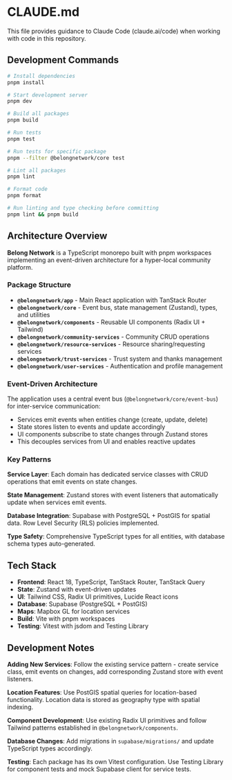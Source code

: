 # CLAUDE.md

This file provides guidance to Claude Code (claude.ai/code) when working with code in this repository.

## Development Commands

```bash
# Install dependencies
pnpm install

# Start development server
pnpm dev

# Build all packages  
pnpm build

# Run tests
pnpm test

# Run tests for specific package
pnpm --filter @belongnetwork/core test

# Lint all packages
pnpm lint

# Format code
pnpm format

# Run linting and type checking before committing
pnpm lint && pnpm build
```

## Architecture Overview

**Belong Network** is a TypeScript monorepo built with pnpm workspaces implementing an event-driven architecture for a hyper-local community platform.

### Package Structure

- **`@belongnetwork/app`** - Main React application with TanStack Router
- **`@belongnetwork/core`** - Event bus, state management (Zustand), types, and utilities  
- **`@belongnetwork/components`** - Reusable UI components (Radix UI + Tailwind)
- **`@belongnetwork/community-services`** - Community CRUD operations
- **`@belongnetwork/resource-services`** - Resource sharing/requesting services
- **`@belongnetwork/trust-services`** - Trust system and thanks management
- **`@belongnetwork/user-services`** - Authentication and profile management

### Event-Driven Architecture

The application uses a central event bus (`@belongnetwork/core/event-bus`) for inter-service communication:

- Services emit events when entities change (create, update, delete)
- State stores listen to events and update accordingly
- UI components subscribe to state changes through Zustand stores
- This decouples services from UI and enables reactive updates

### Key Patterns

**Service Layer**: Each domain has dedicated service classes with CRUD operations that emit events on state changes.

**State Management**: Zustand stores with event listeners that automatically update when services emit events.

**Database Integration**: Supabase with PostgreSQL + PostGIS for spatial data. Row Level Security (RLS) policies implemented.

**Type Safety**: Comprehensive TypeScript types for all entities, with database schema types auto-generated.

## Tech Stack

- **Frontend**: React 18, TypeScript, TanStack Router, TanStack Query
- **State**: Zustand with event-driven updates
- **UI**: Tailwind CSS, Radix UI primitives, Lucide React icons
- **Database**: Supabase (PostgreSQL + PostGIS)
- **Maps**: Mapbox GL for location services
- **Build**: Vite with pnpm workspaces
- **Testing**: Vitest with jsdom and Testing Library

## Development Notes

**Adding New Services**: Follow the existing service pattern - create service class, emit events on changes, add corresponding Zustand store with event listeners.

**Location Features**: Use PostGIS spatial queries for location-based functionality. Location data is stored as geography type with spatial indexing.

**Component Development**: Use existing Radix UI primitives and follow Tailwind patterns established in `@belongnetwork/components`.

**Database Changes**: Add migrations in `supabase/migrations/` and update TypeScript types accordingly.

**Testing**: Each package has its own Vitest configuration. Use Testing Library for component tests and mock Supabase client for service tests.